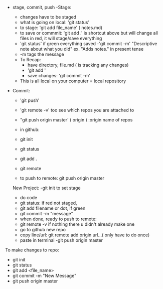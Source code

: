 - stage, commit, push
-Stage: 
    - changes have to be staged
    - what is going on local: 'git status'
    - to stage: 'git add file_name' ( notes.md)
    - to save or commmit: 'git add .' is shortcut above but will change all files in red, it will stage/save everything
    - 'git status' if green everything saved
    -'git commit -m' "Descriptive note about what you did" ex. "Adds notes." in present tense
    - -m tags the message
    - To Recap: 
        - have directory, file.md ( is tracking any changes)
        - 'git add <filename>'
        - save changes: 'git commit -m'
    - This is all local on your computer = local repository

- Commit: 
    - 'git push'
    - 'git remote -v' too see which repos you are attached to
    - "git push origin master' ( origin ) :origin name of repos
    - in github: 
    -  git init
    - git status
    -    git add .  
    - git remote

    - to push to remote: git push origin master



    New Project: 
    -git init  to set stage
    - do code
    - git status: if red not staged, 
    - git add filename or dot, if green
    - git commit -m "message"
    - when done, ready to push to remote: 
    - git remote -v  if nothing there u didn't already make one
    - go to github new repo
    - copy line/url: git remote add origin  url...( only have to do once)
    - paste in terminal 
    -git push origin master

To make changes to repo: 
- git init
- git status
- git add <file_name>
- git commit -m "New Message"
- git push origin master



    